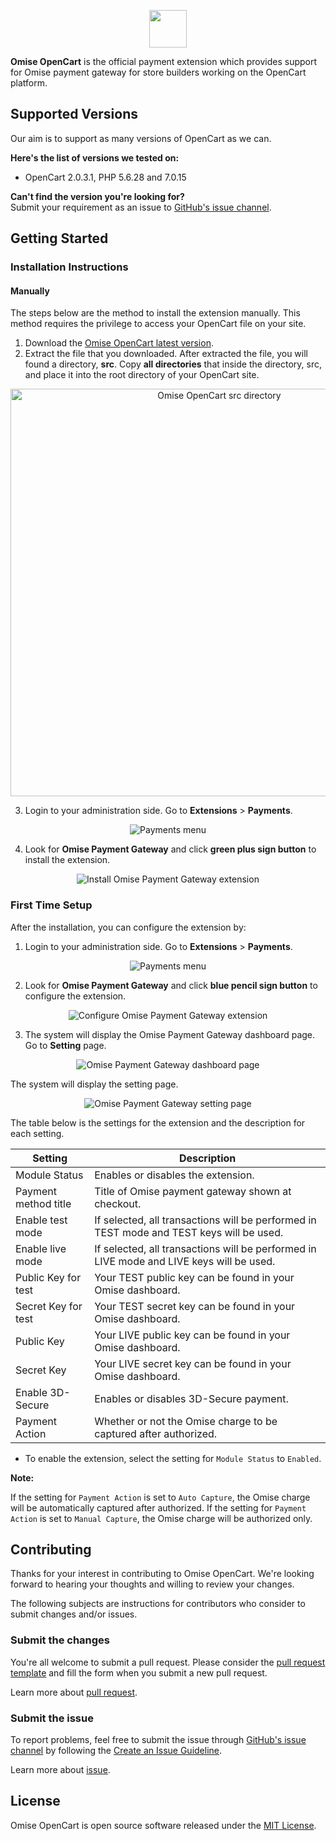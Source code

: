 <p align="center"><a href='https://www.omise.co'><img src='https://assets.omise.co/assets/omise-logo-ed530feda8c7bf8b0c990d5e4cf8080a0f23d406fa4049a523ae715252d0dc54.svg' height='60'></a></p>

**Omise OpenCart** is the official payment extension which provides support for Omise payment gateway for store builders working on the OpenCart platform.

## Supported Versions

Our aim is to support as many versions of OpenCart as we can.  

**Here's the list of versions we tested on:**

- OpenCart 2.0.3.1, PHP 5.6.28 and 7.0.15

**Can't find the version you're looking for?**  
Submit your requirement as an issue to [GitHub's issue channel](https://github.com/omise/omise-opencart/issues).

## Getting Started

### Installation Instructions

#### Manually

The steps below are the method to install the extension manually. This method requires the privilege to access your OpenCart file on your site.

1. Download the [Omise OpenCart latest version](https://github.com/omise/omise-opencart/archive/master.zip).
2. Extract the file that you downloaded. After extracted the file, you will found a directory, **src**. Copy **all directories** that inside the directory, src, and place it into the root directory of your OpenCart site.
<p align="center"><img width="652" alt="Omise OpenCart src directory" src="https://cloud.githubusercontent.com/assets/4145121/24198843/1c14c870-0f3a-11e7-83a2-5969fe04a839.png"></p>

3. Login to your administration side. Go to **Extensions** > **Payments**.
<p align="center"><img alt="Payments menu" src="https://cloud.githubusercontent.com/assets/4145121/24200437/a4e0bdd0-0f3f-11e7-9fa5-770d082548b3.png"></p>

4. Look for **Omise Payment Gateway** and click **green plus sign button** to install the extension.
<p align="center"><img alt="Install Omise Payment Gateway extension" src="https://cloud.githubusercontent.com/assets/4145121/24198864/2d0c8050-0f3a-11e7-83dd-be2fd99319c7.png"></p>

### First Time Setup

After the installation, you can configure the extension by:

1. Login to your administration side. Go to **Extensions** > **Payments**.
<p align="center"><img alt="Payments menu" src="https://cloud.githubusercontent.com/assets/4145121/24200437/a4e0bdd0-0f3f-11e7-9fa5-770d082548b3.png"></p>

2. Look for **Omise Payment Gateway** and click **blue pencil sign button** to configure the extension.
<p align="center"><img alt="Configure Omise Payment Gateway extension" src="https://cloud.githubusercontent.com/assets/4145121/24198878/3c5bb12a-0f3a-11e7-8b69-beb805fbcb7e.png"></p>

3. The system will display the Omise Payment Gateway dashboard page. Go to **Setting** page.
<p align="center"><img alt="Omise Payment Gateway dashboard page" src="https://cloud.githubusercontent.com/assets/4145121/24198879/3c5d0f02-0f3a-11e7-8c68-7a8f589103ea.png"></p>

The system will display the setting page.
<p align="center"><img alt="Omise Payment Gateway setting page" src="https://cloud.githubusercontent.com/assets/4145121/24198880/3c5d8360-0f3a-11e7-9b5b-b076504ff838.png"></p>

The table below is the settings for the extension and the description for each setting.

| Setting              | Description                                                                              |
| -------------------- | -----------------------------------------------------------------------------------------|
| Module Status        | Enables or disables the extension.                                                       |
| Payment method title | Title of Omise payment gateway shown at checkout.                                        |
| Enable test mode     | If selected, all transactions will be performed in TEST mode and TEST keys will be used. |
| Enable live mode     | If selected, all transactions will be performed in LIVE mode and LIVE keys will be used. |
| Public Key for test  | Your TEST public key can be found in your Omise dashboard.                               |
| Secret Key for test  | Your TEST secret key can be found in your Omise dashboard.                               |
| Public Key           | Your LIVE public key can be found in your Omise dashboard.                               |
| Secret Key           | Your LIVE secret key can be found in your Omise dashboard.                               |
| Enable 3D-Secure     | Enables or disables 3D-Secure payment.                                                   |
| Payment Action       | Whether or not the Omise charge to be captured after authorized.                         |

- To enable the extension, select the setting for `Module Status` to `Enabled`.

**Note:**

If the setting for `Payment Action` is set to `Auto Capture`, the Omise charge will be automatically captured after authorized. If the setting for `Payment Action` is set to `Manual Capture`, the Omise charge will be authorized only.

## Contributing

Thanks for your interest in contributing to Omise OpenCart. We're looking forward to hearing your thoughts and willing to review your changes.

The following subjects are instructions for contributors who consider to submit changes and/or issues.

### Submit the changes

You're all welcome to submit a pull request. Please consider the [pull request template](https://github.com/omise/omise-opencart/blob/master/.github/PULL_REQUEST_TEMPLATE.md) and fill the form when you submit a new pull request.

Learn more about [pull request](https://help.github.com/articles/about-pull-requests).

### Submit the issue

To report problems, feel free to submit the issue through [GitHub's issue channel](https://github.com/omise/omise-opencart/issues) by following the [Create an Issue Guideline](https://guides.github.com/activities/contributing-to-open-source/#contributing).

Learn more about [issue](https://guides.github.com/features/issues).

## License

Omise OpenCart is open source software released under the [MIT License](https://github.com/omise/omise-opencart/blob/master/LICENSE).
